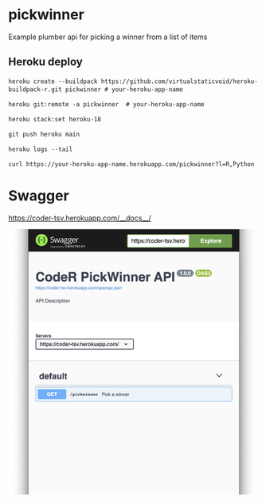 # pickwinner

Example plumber api for picking a winner from a list of items

## Heroku deploy

```
heroku create --buildpack https://github.com/virtualstaticvoid/heroku-buildpack-r.git pickwinner # your-heroku-app-name
```
```
heroku git:remote -a pickwinner  # your-heroku-app-name
```
```
heroku stack:set heroku-18
```
```
git push heroku main
```
```
heroku logs --tail
```
```
curl https://your-heroku-app-name.herokuapp.com/pickwinner?l=R,Python
```
# Swagger

https://coder-tsv.herokuapp.com/__docs__/

![swagger](images/swagger.png)
